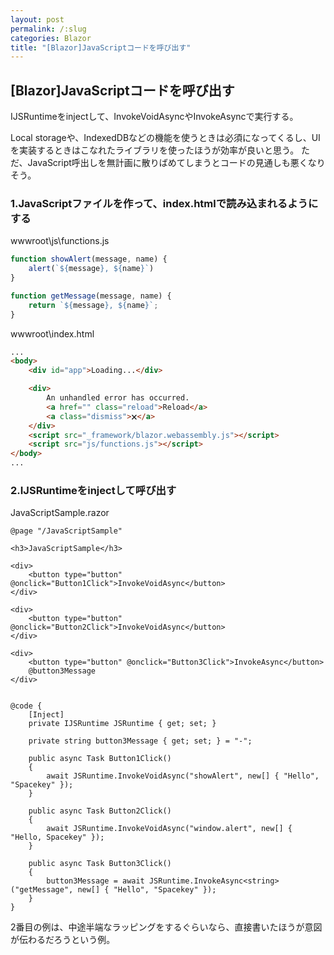 ```yaml
---
layout: post
permalink: /:slug
categories: Blazor
title: "[Blazor]JavaScriptコードを呼び出す"
---
```


## [Blazor]JavaScriptコードを呼び出す

IJSRuntimeをinjectして、InvokeVoidAsyncやInvokeAsyncで実行する。

Local storageや、IndexedDBなどの機能を使うときは必須になってくるし、UIを実装するときはこなれたライブラリを使ったほうが効率が良いと思う。
ただ、JavaScript呼出しを無計画に散りばめてしまうとコードの見通しも悪くなりそう。


### 1.JavaScriptファイルを作って、index.htmlで読み込まれるようにする

wwwroot\js\functions.js

```javascript
function showAlert(message, name) {
    alert(`${message}, ${name}`)
}

function getMessage(message, name) {
    return `${message}, ${name}`;
}
```

wwwroot\index.html

```html
...
<body>
    <div id="app">Loading...</div>

    <div>
        An unhandled error has occurred.
        <a href="" class="reload">Reload</a>
        <a class="dismiss">🗙</a>
    </div>
    <script src="_framework/blazor.webassembly.js"></script>
    <script src="js/functions.js"></script>
</body>
...
```

### 2.IJSRuntimeをinjectして呼び出す

JavaScriptSample.razor

```razor
@page "/JavaScriptSample"

<h3>JavaScriptSample</h3>

<div>
    <button type="button" @onclick="Button1Click">InvokeVoidAsync</button>
</div>

<div>
    <button type="button" @onclick="Button2Click">InvokeVoidAsync</button>
</div>

<div>
    <button type="button" @onclick="Button3Click">InvokeAsync</button>
    @button3Message
</div>


@code {
    [Inject]
    private IJSRuntime JSRuntime { get; set; }

    private string button3Message { get; set; } = "-";

    public async Task Button1Click()
    {
        await JSRuntime.InvokeVoidAsync("showAlert", new[] { "Hello", "Spacekey" });
    }

    public async Task Button2Click()
    {
        await JSRuntime.InvokeVoidAsync("window.alert", new[] { "Hello, Spacekey" });
    }

    public async Task Button3Click()
    {
        button3Message = await JSRuntime.InvokeAsync<string>("getMessage", new[] { "Hello", "Spacekey" });
    }
}
```

2番目の例は、中途半端なラッピングをするぐらいなら、直接書いたほうが意図が伝わるだろうという例。
